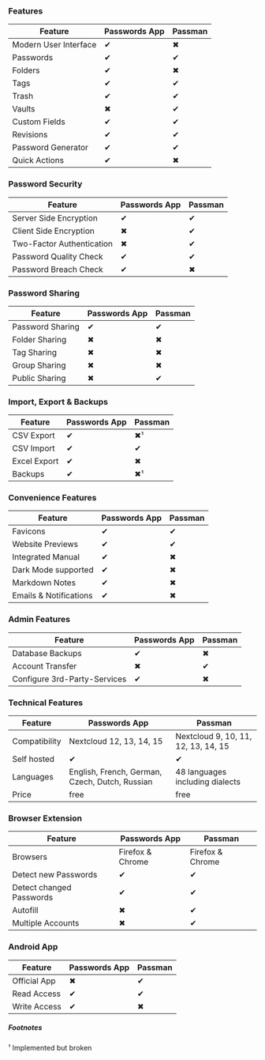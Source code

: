 
### Features
| Feature | Passwords App | Passman |
| --- | --- | --- |
| Modern User Interface | ✔ | ✖ |
| Passwords             | ✔ | ✔ |
| Folders               | ✔ | ✖ |
| Tags                  | ✔ | ✔ |
| Trash                 | ✔ | ✔ |
| Vaults                | ✖ | ✔ |
| Custom Fields         | ✔ | ✔ |
| Revisions             | ✔ | ✔ |
| Password Generator    | ✔ | ✔ |
| Quick Actions         | ✔ | ✖ |


### Password Security
| Feature | Passwords App | Passman |
| --- | --- | --- |
| Server Side Encryption    | ✔ | ✔ |
| Client Side Encryption    | ✖ | ✔ |
| Two-Factor Authentication | ✖ | ✔ |
| Password Quality Check    | ✔ | ✔ |
| Password Breach Check     | ✔ | ✖ |


### Password Sharing
| Feature | Passwords App | Passman |
| --- | --- | --- |
| Password Sharing | ✔ | ✔ |
| Folder Sharing   | ✖ | ✖ |
| Tag Sharing      | ✖ | ✖ |
| Group Sharing    | ✖ | ✖ |
| Public Sharing   | ✖ | ✔ |


### Import, Export & Backups
| Feature | Passwords App | Passman |
| --- | --- | --- |
| CSV Export            | ✔ | ✖¹ |
| CSV Import            | ✔ | ✔ |
| Excel Export          | ✔ | ✖ |
| Backups               | ✔ | ✖¹ |


### Convenience Features
| Feature | Passwords App | Passman |
| --- | --- | --- |
| Favicons               | ✔ | ✔ |
| Website Previews       | ✔ | ✔ |
| Integrated Manual      | ✔ | ✖ |
| Dark Mode supported    | ✔ | ✖ |
| Markdown Notes         | ✔ | ✖ |
| Emails & Notifications | ✔ | ✖ |


### Admin Features
| Feature | Passwords App | Passman |
| --- | --- | --- |
| Database Backups             | ✔ | ✖ |
| Account Transfer             | ✖ | ✔ |
| Configure 3rd-Party-Services | ✔ | ✖ |


### Technical Features
| Feature | Passwords App | Passman |
| --- | --- | --- |
| Compatibility | Nextcloud 12, 13, 14, 15 | Nextcloud 9, 10, 11, 12, 13, 14, 15 |
| Self hosted   | ✔ | ✔ |
| Languages     | English, French, German, Czech, Dutch, Russian | 48 languages including dialects |
| Price         | free | free |


### Browser Extension
| Feature | Passwords App | Passman |
| --- | --- | --- |
| Browsers                 | Firefox & Chrome | Firefox & Chrome |
| Detect new Passwords     | ✔ | ✔ |
| Detect changed Passwords | ✔ | ✔ |
| Autofill                 | ✖ | ✔ |
| Multiple Accounts        | ✖ | ✔ |


### Android App
| Feature | Passwords App | Passman |
| --- | --- | --- |
| Official App | ✖ | ✔ |
| Read Access  | ✔ | ✔ |
| Write Access | ✔ | ✖ |

##### Footnotes
¹ Implemented but broken